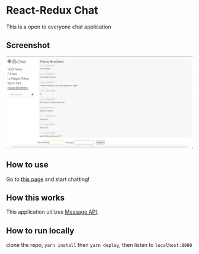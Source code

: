 # React-Redux Chat
This is a open to everyone chat application

## Screenshot
![screenshot](./screenshots/chat1.jpg)

## How to use
Go to [this page](https://suzukiryuichiro.github.io/chat/) and start chatting!

## How this works
This application utilizes [Message API](https://github.com/SuzukiRyuichiro/message_api).

## How to run locally
clone the repo,
```yarn install``` then ```yarn deploy```,
then listen to `localhost:8080`
